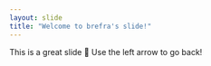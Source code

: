 ```yaml
---
layout: slide
title: "Welcome to brefra's slide!"
---
```

This is a great slide :tada:
Use the left arrow to go back!
